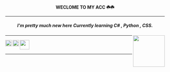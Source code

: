 <center><b>WECLOME TO MY ACC ☘️☘️</b></center>
<hr>
<h5><center>I'm pretty much new here
Currently learning C# , Python , CSS. </center></h5>

<img src="https://static.wikia.nocookie.net/gensin-impact/images/e/e4/Icon_Emoji_Paimon%27s_Paintings_19_Nahida_3.png/revision/latest/scale-to-width-down/250?cb=20221124043005"  align="right" width=100px height=100px>

<hr>
<img src="https://static-00.iconduck.com/assets.00/c-sharp-c-icon-456x512-9sej0lrz.png" align="left" height=20px width=20px><img src="https://cdn.iconscout.com/icon/free/png-256/python-3521655-2945099.png" align="left" height=20px width=20px><img src="https://cdn.iconscout.com/icon/free/png-256/css-37-226088.png" height=30px width=30px>
<hr>


